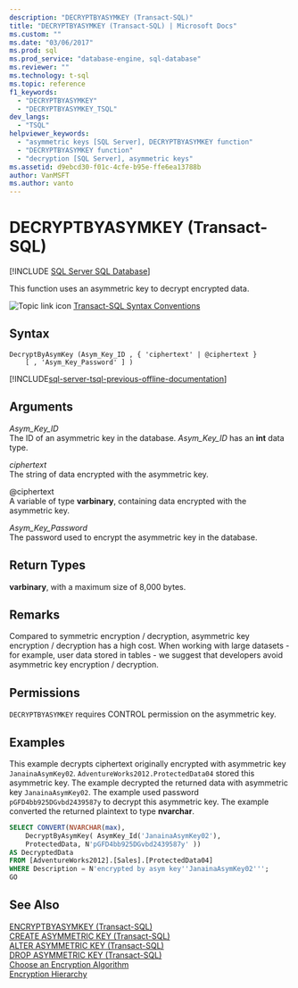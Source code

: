 ```yaml
---
description: "DECRYPTBYASYMKEY (Transact-SQL)"
title: "DECRYPTBYASYMKEY (Transact-SQL) | Microsoft Docs"
ms.custom: ""
ms.date: "03/06/2017"
ms.prod: sql
ms.prod_service: "database-engine, sql-database"
ms.reviewer: ""
ms.technology: t-sql
ms.topic: reference
f1_keywords: 
  - "DECRYPTBYASYMKEY"
  - "DECRYPTBYASYMKEY_TSQL"
dev_langs: 
  - "TSQL"
helpviewer_keywords: 
  - "asymmetric keys [SQL Server], DECRYPTBYASYMKEY function"
  - "DECRYPTBYASYMKEY function"
  - "decryption [SQL Server], asymmetric keys"
ms.assetid: d9ebcd30-f01c-4cfe-b95e-ffe6ea13788b
author: VanMSFT
ms.author: vanto
---
```

# DECRYPTBYASYMKEY (Transact-SQL)
[!INCLUDE [SQL Server SQL Database](../../includes/applies-to-version/sql-asdb.md)]

This function uses an asymmetric key to decrypt encrypted data.  
  
 ![Topic link icon](../../database-engine/configure-windows/media/topic-link.gif "Topic link icon") [Transact-SQL Syntax Conventions](../../t-sql/language-elements/transact-sql-syntax-conventions-transact-sql.md)  
  
## Syntax  
  
```syntaxsql  
DecryptByAsymKey (Asym_Key_ID , { 'ciphertext' | @ciphertext }   
    [ , 'Asym_Key_Password' ] )  
```  
  
[!INCLUDE[sql-server-tsql-previous-offline-documentation](../../includes/sql-server-tsql-previous-offline-documentation.md)]

## Arguments
 *Asym_Key_ID*  
The ID of an asymmetric key in the database. *Asym_Key_ID* has an **int** data type.  
  
 *ciphertext*  
The string of data encrypted with the asymmetric key.  
  
 @ciphertext  
A variable of type **varbinary**, containing data encrypted with the asymmetric key.  
  
 *Asym_Key_Password*  
The password used to encrypt the asymmetric key in the database.  
  
## Return Types  
**varbinary**, with a maximum size of 8,000 bytes.  
  
## Remarks  
Compared to symmetric encryption / decryption, asymmetric key encryption / decryption has a high cost. When working with large datasets - for example, user data stored in tables - we suggest that developers avoid asymmetric key encryption / decryption.  
  
## Permissions  
`DECRYPTBYASYMKEY` requires CONTROL permission on the asymmetric key.  
  
## Examples  
This example decrypts ciphertext originally encrypted with asymmetric key `JanainaAsymKey02`. `AdventureWorks2012.ProtectedData04` stored this asymmetric key. The example decrypted the returned data with asymmetric key `JanainaAsymKey02`. The example used password `pGFD4bb925DGvbd2439587y` to decrypt this asymmetric key. The example converted the returned plaintext to type **nvarchar**.  
  
```sql
SELECT CONVERT(NVARCHAR(max),  
    DecryptByAsymKey( AsymKey_Id('JanainaAsymKey02'),   
    ProtectedData, N'pGFD4bb925DGvbd2439587y' ))   
AS DecryptedData   
FROM [AdventureWorks2012].[Sales].[ProtectedData04]   
WHERE Description = N'encrypted by asym key''JanainaAsymKey02''';  
GO  
```  
  
## See Also  
 [ENCRYPTBYASYMKEY &#40;Transact-SQL&#41;](../../t-sql/functions/encryptbyasymkey-transact-sql.md)   
 [CREATE ASYMMETRIC KEY &#40;Transact-SQL&#41;](../../t-sql/statements/create-asymmetric-key-transact-sql.md)   
 [ALTER ASYMMETRIC KEY &#40;Transact-SQL&#41;](../../t-sql/statements/alter-asymmetric-key-transact-sql.md)   
 [DROP ASYMMETRIC KEY &#40;Transact-SQL&#41;](../../t-sql/statements/drop-asymmetric-key-transact-sql.md)   
 [Choose an Encryption Algorithm](../../relational-databases/security/encryption/choose-an-encryption-algorithm.md)   
 [Encryption Hierarchy](../../relational-databases/security/encryption/encryption-hierarchy.md)  
  
  
